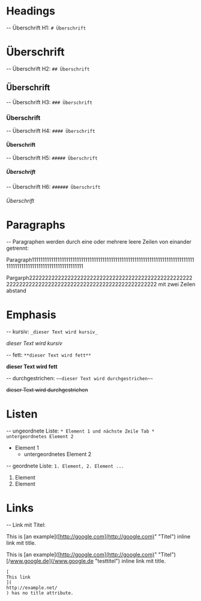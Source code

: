 # Headings

-- Überschrift H1: `# Überschrift`

# Überschrift

-- Überschrift H2: `## Überschrift`

## Überschrift

-- Überschrift H3: `### Überschrift`

### Überschrift

-- Überschrift H4: `#### Überschrift`

#### Überschrift

-- Überschrift H5: `##### Überschrift`

##### Überschrift

-- Überschrift H6: `###### Überschrift`

###### Überschrift

# Paragraphs

-- Paragraphen werden durch eine oder mehrere leere Zeilen von einander getrennt:

Paragraph1111111111111111111111111111111111111111111111111111111111111111111111111111111111111111111111111111111111111111

Pargarph22222222222222222222222222222222222222222222222222222222222222222222222222222222222222222222222222 mit zwei Zeilen abstand

# Emphasis

-- kursiv: `_dieser Text wird kursiv_`

_dieser Text wird kursiv_

-- fett: `**dieser Text wird fett**`

**dieser Text wird fett**

-- durchgestrichen: `~~dieser Text wird durchgestrichen~~`

~~dieser Text wird durchgestrichen~~

# Listen

-- ungeordnete Liste: `* Element 1 und nächste Zeile Tab * untergeordnetes Element 2`

* Element 1
  * untergeordnetes Element 2

-- geordnete Liste: `1. Element, 2. Element ...`

1. Element
2. Element

# Links

-- Link mit Titel:

This is \[an example\]\([http://google.com](http://google.com)" "Titel"\) inline link mit title.

This is \[an example\]\([http://google.com](http://google.com)" "Titel"\)[/www.google.de](/www.google.de "testtitel") inline link mit title.

```
[
This link
](
http://example.net/
) has no title attribute.
```



